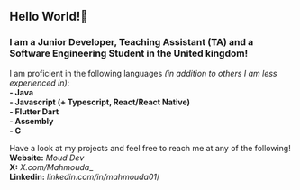 ## Hello World!👋
### I am a Junior Developer, Teaching Assistant (TA) and a Software Engineering Student in the United kingdom!<br/>

I am proficient in the following languages _(in addition to others I am less experienced in)_:<br/>
  **- Java**<br/>
  **- Javascript (+ Typescript, React/React Native)**<br/>
  **- Flutter Dart**<br/>
  **- Assembly**<br/>
  **- C**<br/>

Have a look at my projects and feel free to reach me at any of the following!<br/>
**Website:** _Moud.Dev_<br/>
**X:** _X.com/Mahmouda__<br/>
**Linkedin:** _linkedin.com/in/mahmouda01_/<br/>





<!--
**Mahmoud-Git123/Mahmoud-Git123** is a ✨ _special_ ✨ repository because its `README.md` (this file) appears on your GitHub profile.

Here are some ideas to get you started:

- 🔭 I’m currently working on ...
- 🌱 I’m currently learning ...
- 👯 I’m looking to collaborate on ...
- 🤔 I’m looking for help with ...
- 💬 Ask me about ...
- 📫 How to reach me: ...
- 😄 Pronouns: ...
- ⚡ Fun fact: ...
-->
